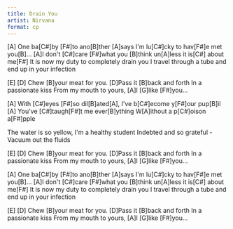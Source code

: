 ```yaml
---
title: Drain You
artist: Nirvana
format: cp
---
```


[A] One ba[C#]by [F#]to ano[B]ther [A]says I'm lu[C#]cky to hav[F#]e met you[B]...
[A]I don't [C#]care [F#]what you [B]think un[A]less it is[C#] about me[F#]
It is now my duty to completely drain you
I travel through a tube and end up in your infection

[E] [D] Chew [B]your meat for you.
[D]Pass it [B]back and forth
In a passionate kiss
From my mouth to yours,
[A]I [G]like [F#]you...

[A] With [C#]eyes [F#]so dil[B]ated[A], I've b[C#]ecome y[F#]our pup[B]il
[A] You've [C#]taugh[F#]t me ever[B]ything W[A]ithout a p[C#]oison a[F#]pple

The water is so yellow, I'm a healthy student
Indebted and so grateful - Vacuum out the fluids

[E] [D] Chew [B]your meat for you.
[D]Pass it [B]back and forth
In a passionate kiss
From my mouth to yours,
[A]I [G]like [F#]you...

[A] One ba[C#]by [F#]to ano[B]ther [A]says I'm lu[C#]cky to hav[F#]e met you[B]...
[A]I don't [C#]care [F#]what you [B]think un[A]less it is[C#] about me[F#]
It is now my duty to completely drain you
I travel through a tube and end up in your infection

[E] [D] Chew [B]your meat for you.
[D]Pass it [B]back and forth
In a passionate kiss
From my mouth to yours,
[A]I [G]like [F#]you...
